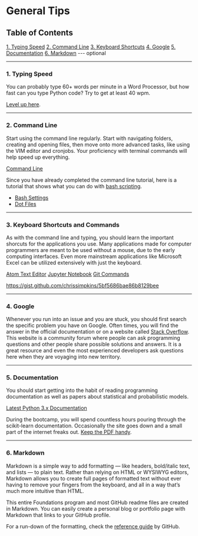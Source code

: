 # General Tips

## Table of Contents
[1. Typing Speed](#section-a)
[2. Command Line](#section-b)
[3. Keyboard Shortcuts](#section-c)
[4. Google](#section-d)
[5. Documentation](#section-e)
[6. Markdown](#section-f) --- optional

---

### <a name="section-a"></a>1. Typing Speed

You can probably type 60+ words per minute in a Word Processor, but how fast can you type Python code? Try to get at least 40 wpm.

[Level up here](https://typing.io/).

---

### <a name="section-b"></a>2. Command Line

Start using the command line regularly. Start with navigating folders, creating and opening files, then move onto more advanced tasks, like using the VIM editor and cronjobs. Your proficiency with terminal commands will help speed up everything.

[Command Line](https://www.git-tower.com/blog/command-line-cheat-sheet/)

Since you have already completed the command line tutorial, here is a tutorial that shows what you can do with [bash scripting](http://www.thegeekstuff.com/2010/03/introduction-to-bash-scripting/).

- [Bash Settings](https://natelandau.com/my-mac-osx-bash_profile/)
- [Dot Files](https://github.com/mathiasbynens/dotfiles)

---

### <a name="section-c"></a>3. Keyboard Shortcuts and Commands

As with the command line and typing, you should learn the important shorcuts for the applications you use. Many applications made for computer programmers are meant to be used without a mouse, due to the early computing interfaces. Even more mainstream applications like Microsoft Excel can be utilized extensively with just the keyboard.

[Atom Text Editor](resources/atom-editor-cheat-sheet.pdf)
[Jupyter Notebook](https://gist.github.com/kidpixo/f4318f8c8143adee5b40)
[Git Commands](https://confluence.atlassian.com/bitbucketserver/basic-git-commands-776639767.html)

https://gist.github.com/chrissimpkins/5bf5686bae86b8129bee

---

### <a name="section-d"></a>4. Google

Whenever you run into an issue and you are stuck, you should first search the specific problem you have on Google. Often times, you will find the answer in the official documentation or on a website called [Stack Overflow](http://stackoverflow.com/). This website is a community forum where people can ask programming questions and other people share possible solutions and answers. It is a great resource and even the most experienced developers ask questions here when they are voyaging into new territory.

---

### <a name="section-e"></a>5. Documentation

You should start getting into the habit of reading programming documentation as well as papers about statistical and probabilistic models.

[Latest Python 3.x Documentation](https://docs.python.org/3/)

During the bootcamp, you will spend countless hours pouring through the scikit-learn documentation. Occasionally the site goes down and a small part of the internet freaks out. [Keep the PDF handy](resources/scikit-learn-docs.pdf).

---

### <a name="section-f"></a>6. Markdown

Markdown is a simple way to add formatting — like headers, bold/italic text, and lists — to plain text. Rather than relying on HTML or WYSIWYG editors, Markdown allows you to create full pages of formatted text without ever having to remove your fingers from the keyboard, and all in a way that’s much more intuitive than HTML.

This entire Foundations program and most GitHub readme files are created in Markdown. You can easily create a personal blog or portfolio page with Markdown that links to your GitHub profile.

For a run-down of the formatting, check the [reference guide](https://github.com/adam-p/markdown-here/wiki/Markdown-Cheatsheet) by GitHub.
